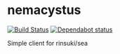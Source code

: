 # nemacystus

[![Build Status](https://atnanasi.visualstudio.com/nemacystus/_apis/build/status/atnanasi.nemacystus?branchName=master)](https://atnanasi.visualstudio.com/nemacystus/_build/latest?definitionId=1&branchName=master)
[![Dependabot status](https://api.dependabot.com/badges/status?host=github&repo=atnanasi/nemacystus)](https://dependabot.com/)

Simple client for rinsuki/sea

